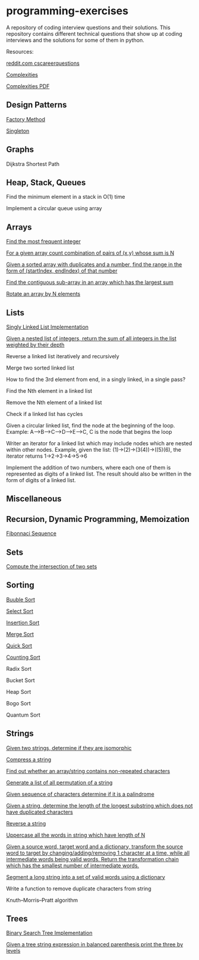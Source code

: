 # programming-exercises
A repository of coding interview questions and their solutions. This repository contains different technical questions that show up at coding interviews and the solutions for some of them in python.

Resources:

[reddit.com cscareerquestions](https://www.reddit.com/r/cscareerquestions/comments/20ahfq/heres_a_pretty_big_list_of_programming_interview/)

[Complexities](http://bigocheatsheet.com/)

[Complexities PDF](http://bigocheatsheet.com/pdf/big-o-cheatsheet.pdf)



Design Patterns
---------------

[Factory Method](design-patterns/factory_method.py)

[Singleton](design-patterns/singleton.py)


Graphs
------

Dijkstra Shortest Path


Heap, Stack, Queues
-------------------

Find the minimum element in a stack in O(1) time

Implement a circular queue using array


Arrays
------

[Find the most frequent integer](arrays/find-most-frequent-integer.py)

[For a given array count combination of pairs of (x,y) whose sum is N](arrays/find-pairs-that-sum-to-N.py)

[Given a sorted array with duplicates and a number, find the range in the form of (startIndex, endIndex) of that number](arrays/find-range-of-duplicates-in-array.py)

[Find the contiguous sub-array in an array which has the largest sum](arrays/find-subarray-largest-sum.py)

[Rotate an array by N elements](arrays/rotate-an-array-by-n-elements.py)


Lists
-----

[Singly Linked List Implementation](lists/singly-linked-list.py)

[Given a nested list of integers, return the sum of all integers in the list weighted by their depth](lists/weighted-sum-nested-list.py)

Reverse a linked list iteratively and recursively

Merge two sorted linked list

How to find the 3rd element from end, in a singly linked, in a single pass?

Find the Nth element in a linked list

Remove the Nth element of a linked list

Check if a linked list has cycles

Given a circular linked list, find the node at the beginning of the loop. Example: A-->B-->C-->D-->E-->C, C is the node that begins the loop

Writer an iterator for a linked list which may include nodes which are nested within other nodes. Example, given the list: (1)->(2)->(3(4))->((5)(6), the iterator returns 1->2->3->4->5->6

Implement the addition of two numbers, where each one of them is represented as digits of a linked list. The result should also be written in the form of digits of a linked list. 



Miscellaneous
-------------




Recursion, Dynamic Programming, Memoization
-------------------------------------------
[Fibonnaci Sequence](recursion-dynamic-memoization/fibonnaci.py)



Sets
----

[Compute the intersection of two sets](sets/intersection-two-sets.py)



Sorting
-------

[Buuble Sort](sorting/bubble-sort.py)

[Select Sort](sorting/selection-sort.py)

[Insertion Sort](sorting/insertion-sort.py)

[Merge Sort](sorting/merge-sort.py)

[Quick Sort](sorting/quick-sort.py)

[Counting Sort](sorting/count-sort.py)

Radix Sort

Bucket Sort

Heap Sort

Bogo Sort

Quantum Sort


Strings
-------

[Given two strings, determine if they are isomorphic](strings/check-if-words-are-isomorphic.py)

[Compress a string](strings/compress-string.py)

[Find out whether an array/string contains non-repeated characters](strings/find-whether-string-repeated-characters.py)

[Generate a list of all permutation of a string](strings/generate-all-permutations-of-a-string.py)

[Given sequence of characters determine if it is a palindrome](strings/is-string-palindrome.py)

[Given a string, determine the length of the longest substring which does not have duplicated characters](strings/longest-substring-without-duplicates.py)

[Reverse a string](strings/reverse-string-recursive.py)

[Uppercase all the words in string which have length of N](strings/upper-case-words-with-length-N.py)

[Given a source word, target word and a dictionary, transform the source word to target by changing/adding/removing 1 character at a time, while all intermediate words being valid words. Return the transformation chain which has the smallest number of intermediate words.](strings/source-word-to-target-word-path)

[Segment a long string into a set of valid words using a dictionary](strings/split-string-based-on-dictionary-words.py)

Write a function to remove duplicate characters from string

Knuth–Morris–Pratt algorithm


Trees
-----

[Binary Search Tree Implementation](trees/binary-search-tree.py)

[Given a tree string expression in balanced parenthesis print the three by levels](trees/tree-string-expression-balanced-parenthesis.py)
